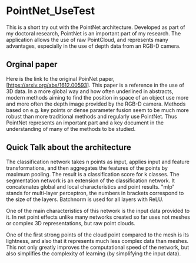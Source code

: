 # PointNet_UseTest

This is a short try out with the PointNet architecture. Developed as part of my doctoral research, PointNet is an important part of my research. The application allows the use of raw PointCloud, and represents many advantages, especially in the use of depth data from an RGB-D camera.

## Orginal paper 

Here is the link to the original PoinNet paper, [https://arxiv.org/abs/1612.00593]. This paper is a reference in the use of 3D data. In a more global way and how often underlined in abstracts, modern methods aiming to find the position in space of an object use more and more often the depth image provided by the RGB-D camera. Methods based on e.g. key points or dense parameter fusion seem to be much more robust than more traditional methods and regularly use PointNet. Thus PointNet represents an important part and a key document in the understanding of many of the methods to be studied.

## Quick Talk about the architecture 

The classification network takes n points as input, applies input and feature transformations, and then aggregates the features of the points by maximum pooling. The result is a classification score for k classes. The segmentation network is an extension of the classification network. It concatenates global and local characteristics and point results. "mlp" stands for multi-layer perceptron, the numbers in brackets correspond to the size of the layers. Batchnorm is used for all layers with ReLU.

One of the main characteristics of this network is the input data provided to it. In net point effects unlike many networks created so far uses not meshes or complex 3D representations, but raw point clouds.

One of the first strong points of the cloud point compared to the mesh is its lightness, and also that it represents much less complex data than meshes.
This not only greatly improves the computational speed of the network, but also simplifies the complexity of learning (by simplifying the input data).

